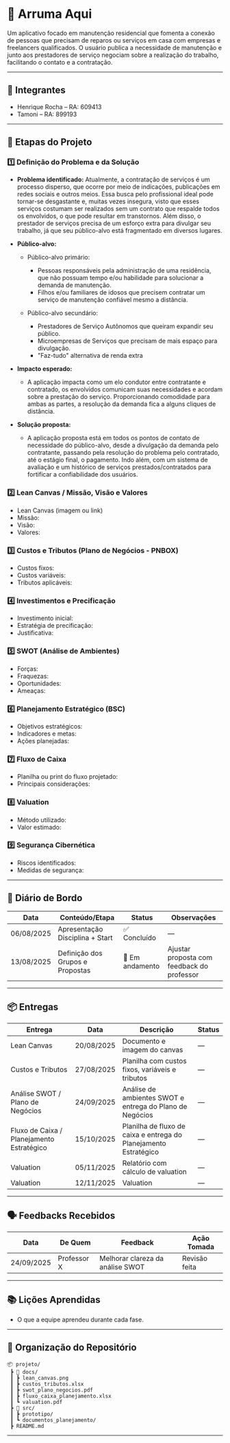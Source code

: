 # 📌 Arruma Aqui

Um aplicativo focado em manutenção residencial que fomenta a conexão de pessoas que precisam de reparos ou serviços em casa com empresas e freelancers qualificados. O usuário publica a necessidade de manutenção e junto aos prestadores de serviço negociam sobre a realização do trabalho, facilitando o contato e a contratação.

---

## 👥 Integrantes

- Henrique Rocha – RA: 609413
- Tamoni – RA: 899193

---

## 🧭 Etapas do Projeto

### 1️⃣ Definição do Problema e da Solução
- **Problema identificado:** Atualmente, a contratação de serviços é um processo disperso, que ocorre por meio de indicações, publicações em redes sociais e outros meios. Essa busca pelo profissional ideal pode tornar-se desgastante e, muitas vezes insegura, visto que esses serviços costumam ser realizados sem um contrato que respalde todos os envolvidos, o que pode resultar em transtornos. Além disso, o prestador de serviços precisa de um esforço extra para divulgar seu trabalho, já que seu público-alvo está fragmentado em diversos lugares.
- **Público-alvo:**
  * Público-alvo primário:
    - Pessoas responsáveis pela administração de uma residência, que não possuam tempo e/ou habilidade para solucionar a demanda de manutenção.
    - Filhos e/ou familiares de idosos que precisem contratar um serviço de manutenção confiável mesmo a distância.
       
  * Público-alvo secundário:
    - Prestadores de Serviço Autônomos que queiram expandir seu público.
    - Microempresas de Serviços que precisam de mais espaço para divulgação.
    - "Faz-tudo" alternativa de renda extra      
   
- **Impacto esperado:**
  - A aplicação impacta como um elo condutor entre contratante e contratado, os envolvidos comunicam suas necessidades e acordam sobre a prestação do serviço. Proporcionando comodidade para ambas as partes, a resolução da demanda fica a alguns cliques de distância. 
 
- **Solução proposta:**
  - A aplicação proposta está em todos os pontos de contato de necessidade do público-alvo, desde a divulgação da demanda pelo contratante, passando pela resolução do problema pelo contratado, até o estágio final, o pagamento. Indo além, com um sistema de avaliação e um histórico de serviços prestados/contratados para fortificar a confiabilidade dos usuários. 

### 2️⃣ Lean Canvas / Missão, Visão e Valores
- Lean Canvas (imagem ou link)  
- Missão:  
- Visão:  
- Valores:  

### 3️⃣ Custos e Tributos (Plano de Negócios - PNBOX)
- Custos fixos:  
- Custos variáveis:  
- Tributos aplicáveis:  

### 4️⃣ Investimentos e Precificação
- Investimento inicial:  
- Estratégia de precificação:  
- Justificativa:  

### 5️⃣ SWOT (Análise de Ambientes)
- Forças:  
- Fraquezas:  
- Oportunidades:  
- Ameaças:  

### 6️⃣ Planejamento Estratégico (BSC)
- Objetivos estratégicos:  
- Indicadores e metas:  
- Ações planejadas:  

### 7️⃣ Fluxo de Caixa
- Planilha ou print do fluxo projetado:  
- Principais considerações:  

### 8️⃣ Valuation
- Método utilizado:  
- Valor estimado:  

### 9️⃣ Segurança Cibernética
- Riscos identificados:  
- Medidas de segurança:  

---

## 📅 Diário de Bordo

| Data       | Conteúdo/Etapa                     | Status     | Observações |
|------------|------------------------------------|------------|-------------|
| 06/08/2025 | Apresentação Disciplina + Start    | ✅ Concluído | — |
| 13/08/2025 | Definição dos Grupos e Propostas   | 🚧 Em andamento | Ajustar proposta com feedback do professor |

---

## 📦 Entregas

| Entrega                                | Data       | Descrição                                                         | Status |
|----------------------------------------|------------|-------------------------------------------------------------------|--------|
| Lean Canvas                            | 20/08/2025 | Documento e imagem do canvas                                      | —      |
| Custos e Tributos                      | 27/08/2025 | Planilha com custos fixos, variáveis e tributos                   | —      |
| Análise SWOT / Plano de Negócios       | 24/09/2025 | Análise de ambientes SWOT e entrega do Plano de Negócios          | —      |
| Fluxo de Caixa / Planejamento Estratégico | 15/10/2025 | Planilha de fluxo de caixa e entrega do Planejamento Estratégico  | —      |
| Valuation                              | 05/11/2025 | Relatório com cálculo de valuation                                | —      |
| Valuation      | 12/11/2025 | Valuation | —      |

---

## 🗣️ Feedbacks Recebidos

| Data       | De Quem     | Feedback                                                        | Ação Tomada |
|------------|-------------|----------------------------------------------------------------|-------------|
| 24/09/2025 | Professor X | Melhorar clareza da análise SWOT                                | Revisão feita |

---

## 📚 Lições Aprendidas
- O que a equipe aprendeu durante cada fase.  

---

## 📁 Organização do Repositório

```
📦 projeto/
 ┣ 📂 docs/
 ┃ ┣ lean_canvas.png
 ┃ ┣ custos_tributos.xlsx
 ┃ ┣ swot_plano_negocios.pdf
 ┃ ┣ fluxo_caixa_planejamento.xlsx
 ┃ ┗ valuation.pdf
 ┣ 📂 src/
 ┃ ┣ prototipo/
 ┃ ┗ documentos_planejamento/
 ┣ README.md
```

---
